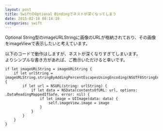 ```yaml
---
layout: post
title: SwiftのOptional Bindingでネストが深くなってしまう
date: 2015-02-18 08:14:19
categories: swift
---
```

<p>Optional String型のimageURLStringに画像のURLが格納されており、その画像をimageViewで表示したいと考えています。</p>

<p>以下のコードで動作はしますが、ネストが深くなりすぎてしまいます。<br>
よりシンプルな書き方があれば、ご教示いただけると幸いです。</p>

```
if let imageURLString = imageURLString {
    if let urlString = imageURLString.stringByAddingPercentEscapesUsingEncoding(NSUTF8StringEncoding) {
        if let url = NSURL(string: urlString) {
            if let data = NSData(contentsOfURL: url, options: .DataReadingMappedIfSafe, error: nil) {
                if let image = UIImage(data: data) {
                    self.imageView.image = image
                }
            }
        }
    }
}
```
